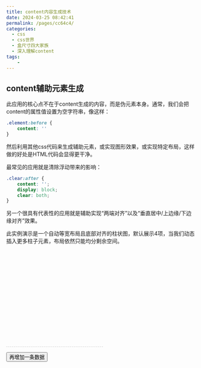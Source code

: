 ```yaml
---
title: content内容生成技术
date: 2024-03-25 08:42:41
permalink: /pages/cc64c4/
categories:
  - css
  - css世界
  - 盒尺寸四大家族
  - 深入理解content
tags:
    -
---
```

## content辅助元素生成
此应用的核心点不在于content生成的内容，而是伪元素本身。通常，我们会把content的属性值设置为空字符串，像这样：
```css
.element:before {
    content: ''
}
```
然后利用其他css代码来生成辅助元素，或实现图形效果，或实现特定布局，这样做的好处是HTML代码会显得更干净。

最常见的应用就是清除浮动带来的影响：
```css
.clear:after {
    content: '';
    display: block;
    clear: both;
}
```

另一个很具有代表性的应用就是辅助实现“两端对齐”以及“垂直居中/上边缘/下边缘对齐”效果。

此实例演示是一个自动等宽布局且底部对齐的柱状图，默认展示4项，当我们动态插入更多柱子元素，布局依然只能均分剩余空间。
<div id="box" class="box"><i class="bar">
</i>
    <i class="bar"></i>
    <i class="bar"></i>
    <i class="bar"></i>
</div>
<p><button id="button">再增加一条数据</button></p>

<style scoped>
.box {
    width: 256px;
    height: 256px;
    border-bottom: 1px dashed #ccc;
}
.box:before {
    content:"";
    display: inline-block;
    height:100%;
}
.box:after {
    content:"";
    display: inline-block;
    width: 100%;
}
.bar {
    display: inline-block;
    width: 20px;
    height: 0;
}
</style>

<script>
    export default {
        mounted() {
            if(document.querySelector) {
                var eleBox = document.getElementById('box')

                var eleBars = document.querySelectorAll('#box > i')
                var lenBar = eleBars.
            }
        }
    }
</script>